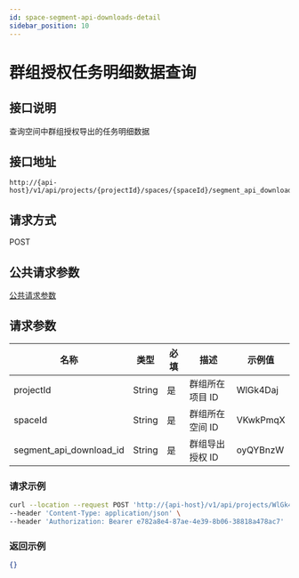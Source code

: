 ```yaml
---
id: space-segment-api-downloads-detail
sidebar_position: 10
---
```


# 群组授权任务明细数据查询

## 接口说明

查询空间中群组授权导出的任务明细数据

## 接口地址

```
http://{api-host}/v1/api/projects/{projectId}/spaces/{spaceId}/segment_api_downloads/{segment_api_download_id}/detail
```

## 请求方式

POST

## 公共请求参数

[公共请求参数](../../../open-api#公共请求参数)

## 请求参数

| 名称                    | 类型   | 必填 | 描述            | 示例值   |
| ----------------------- | ------ | ---- | --------------- | -------- |
| projectId               | String | 是   | 群组所在项目 ID | WlGk4Daj |
| spaceId                 | String | 是   | 群组所在空间 ID | VKwkPmqX |
| segment_api_download_id | String | 是   | 群组导出授权 ID | oyQYBnzW |

### 请求示例

```bash
curl --location --request POST 'http://{api-host}/v1/api/projects/WlGk4Daj/spaces/VKwkPmqX/segment_api_downloads/oyQYBnzW/detail' \
--header 'Content-Type: application/json' \
--header 'Authorization: Bearer e782a8e4-87ae-4e39-8b06-38818a478ac7'
```

### 返回示例

```json
{}
```
